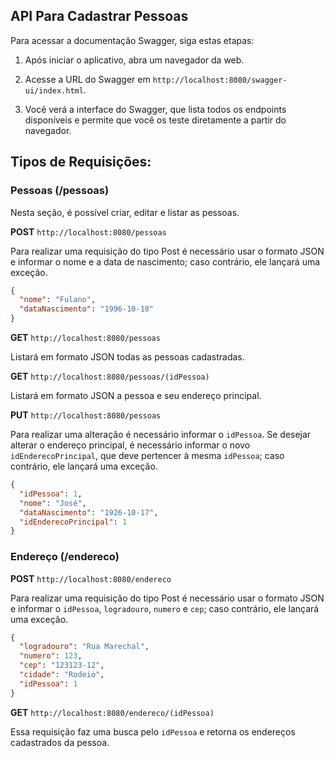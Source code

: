 ## API Para Cadastrar Pessoas

Para acessar a documentação Swagger, siga estas etapas:

1. Após iniciar o aplicativo, abra um navegador da web.

2. Acesse a URL do Swagger em `http://localhost:8080/swagger-ui/index.html`.

3. Você verá a interface do Swagger, que lista todos os endpoints disponíveis e permite que você os teste diretamente a partir do navegador.

## Tipos de Requisições:

### Pessoas (/pessoas)

Nesta seção, é possível criar, editar e listar as pessoas.

**POST** `http://localhost:8080/pessoas`

Para realizar uma requisição do tipo Post é necessário usar o formato JSON e informar o nome e a data de nascimento; caso contrário, ele lançará uma exceção.

```json
{
  "nome": "Fulano",
  "dataNascimento": "1996-10-18"
}
```

**GET** `http://localhost:8080/pessoas`

Listará em formato JSON todas as pessoas cadastradas.

**GET** `http://localhost:8080/pessoas/(idPessoa)`

Listará em formato JSON a pessoa e seu endereço principal.


**PUT** `http://localhost:8080/pessoas`

Para realizar uma alteração é necessário informar o `idPessoa`. Se desejar alterar o endereço principal, é necessário informar o novo `idEnderecoPrincipal`, que deve pertencer à mesma `idPessoa`; caso contrário, ele lançará uma exceção.

```json
{
  "idPessoa": 1,
  "nome": "José",
  "dataNascimento": "1926-10-17",
  "idEnderecoPrincipal": 1
}
```

### Endereço (/endereco)

**POST** `http://localhost:8080/endereco`

Para realizar uma requisição do tipo Post é necessário usar o formato JSON e informar o `idPessoa`, `logradouro`, `numero` e `cep`; caso contrário, ele lançará uma exceção.

```json
{
  "logradouro": "Rua Marechal",
  "numero": 123,
  "cep": "123123-12",
  "cidade": "Rodeio",
  "idPessoa": 1
}
```

**GET** `http://localhost:8080/endereco/(idPessoa)`

Essa requisição faz uma busca pelo `idPessoa` e retorna os endereços cadastrados da pessoa.
